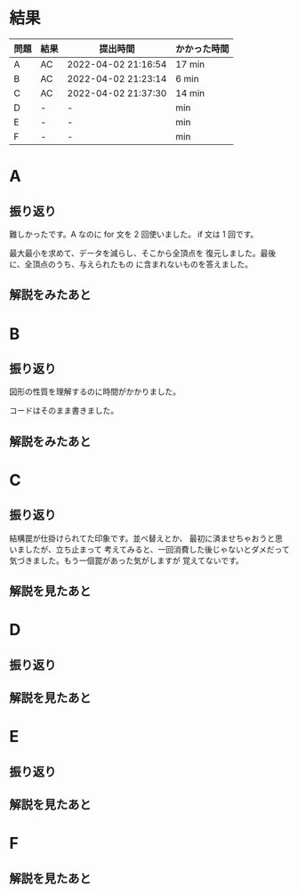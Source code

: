 # 結果

| 問題 | 結果 | 提出時間            | かかった時間 |
|------|------|---------------------|--------------|
| A    | AC   | 2022-04-02 21:16:54 | 17 min       |
| B    | AC   | 2022-04-02 21:23:14 | 6 min        |
| C    | AC   | 2022-04-02 21:37:30 | 14 min       |
| D    | -    | -                   |     min      |
| E    | -    | -                   |     min      |
| F    | -    | -                   |     min      |

# A

## 振り返り

難しかったです。A なのに for 文を 2 回使いました。
if 文は 1 回です。

最大最小を求めて、データを減らし、そこから全頂点を
復元しました。最後に、全頂点のうち、与えられたもの
に含まれないものを答えました。

## 解説をみたあと

# B

## 振り返り

図形の性質を理解するのに時間がかかりました。

コードはそのまま書きました。

## 解説をみたあと

# C

## 振り返り

結構罠が仕掛けられてた印象です。並べ替えとか、
最初に済ませちゃおうと思いましたが、立ち止まって
考えてみると、一回消費した後じゃないとダメだって
気づきました。もう一個罠があった気がしますが
覚えてないです。

## 解説を見たあと

# D

## 振り返り

## 解説を見たあと

# E

## 振り返り

## 解説を見たあと

# F

## 解説を見たあと
